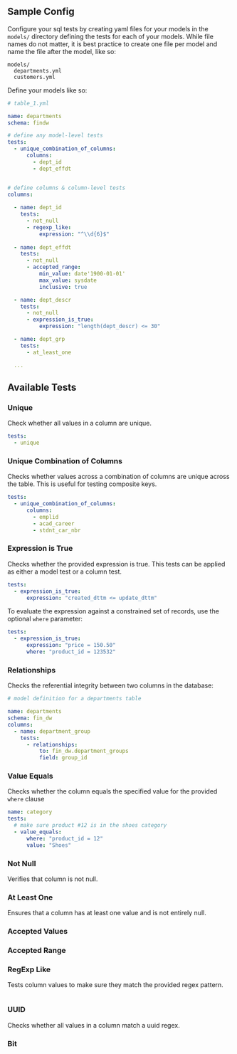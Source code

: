 ## Sample Config

Configure your sql tests by creating yaml files for your models in the `models/` directory defining the tests for each of your models. While file names do not matter, it is best practice to create one file per model and name the file after the model, like so:

```
models/
  departments.yml
  customers.yml
```

Define your models like so:

```yaml
# table_1.yml

name: departments
schema: findw

# define any model-level tests 
tests:
  - unique_combination_of_columns:
      columns:
        - dept_id
        - dept_effdt


# define columns & column-level tests
columns:
  
  - name: dept_id
    tests:
      - not_null
      - regexp_like:
          expression: "^\\d{6}$"
  
  - name: dept_effdt
    tests:
      - not_null
      - accepted_range:
          min_value: date'1900-01-01'
          max_value: sysdate
          inclusive: true

  - name: dept_descr
    tests:
      - not_null
      - expression_is_true:
          expression: "length(dept_descr) <= 30"

  - name: dept_grp
    tests:
      - at_least_one

  ...
```


## Available Tests

### Unique
Check whether all values in a column are unique.

```yaml
tests:
  - unique
```

### Unique Combination of Columns
Checks whether values across a combination of columns are unique across the table. This is useful for testing composite keys.

```yaml
tests:
  - unique_combination_of_columns:
      columns:
        - emplid
        - acad_career
        - stdnt_car_nbr
```

### Expression is True
Checks whether the provided expression is true. This tests can be applied as either a model test or a column test.

```yaml
tests:
  - expression_is_true:
      expression: "created_dttm <= update_dttm"
```

To evaluate the expression against a constrained set of records, use the optional `where` parameter:

```yaml
tests:
  - expression_is_true:
      expression: "price = 150.50"
      where: "product_id = 123532"
```

### Relationships
Checks the referential integrity between two columns in the database:

```yaml
# model definition for a departments table

name: departments
schema: fin_dw
columns:
  - name: department_group
    tests:
      - relationships:
          to: fin_dw.department_groups
          field: group_id
```

### Value Equals
Checks whether the column equals the specified value for the provided `where` clause

```yaml
name: category
tests:
  # make sure product #12 is in the shoes category 
  - value_equals:
      where: "product_id = 12"
      value: "Shoes"
```
### Not Null
Verifies that column is not null.

### At Least One
Ensures that a column has at least one value and is not entirely null.

### Accepted Values

### Accepted Range

### RegExp Like
Tests column values to make sure they match the provided regex pattern.
```yaml

```

### UUID
Checks whether all values in a column match a uuid regex.

### Bit
